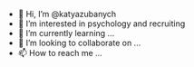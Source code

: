 - 👋 Hi, I’m @katyazubanych
- 👀 I’m interested in psychology and recruiting
- 🌱 I’m currently learning ...
- 💞️ I’m looking to collaborate on ...
- 📫 How to reach me ...

<!---
katyazubanych/katyazubanych is a ✨ special ✨ repository because its `README.md` (this file) appears on your GitHub profile.
You can click the Preview link to take a look at your changes.
--->
